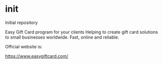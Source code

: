 # init
Initial repository

Easy Gift Card program for your clients Helping to create gift card solutions to small businesses worldwide. Fast, online and reliable.

Official website is:

https://www.easygiftcard.com/
